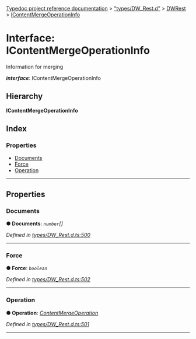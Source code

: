 [Typedoc project reference documentation](../README.md) > ["types/DW_Rest.d"](../modules/_types_dw_rest_d_.md) > [DWRest](../modules/_types_dw_rest_d_.dwrest.md) > [IContentMergeOperationInfo](../interfaces/_types_dw_rest_d_.dwrest.icontentmergeoperationinfo.md)

# Interface: IContentMergeOperationInfo

Information for merging

*__interface__*: IContentMergeOperationInfo

## Hierarchy

**IContentMergeOperationInfo**

## Index

### Properties

* [Documents](_types_dw_rest_d_.dwrest.icontentmergeoperationinfo.md#documents)
* [Force](_types_dw_rest_d_.dwrest.icontentmergeoperationinfo.md#force)
* [Operation](_types_dw_rest_d_.dwrest.icontentmergeoperationinfo.md#operation)

---

## Properties

<a id="documents"></a>

###  Documents

**● Documents**: *`number`[]*

*Defined in [types/DW_Rest.d.ts:500](https://github.com/DocuWare/REST-Sample-TS/blob/0222c3e/src/types/DW_Rest.d.ts#L500)*

___
<a id="force"></a>

###  Force

**● Force**: *`boolean`*

*Defined in [types/DW_Rest.d.ts:502](https://github.com/DocuWare/REST-Sample-TS/blob/0222c3e/src/types/DW_Rest.d.ts#L502)*

___
<a id="operation"></a>

###  Operation

**● Operation**: *[ContentMergeOperation](../enums/_types_dw_rest_d_.dwrest.contentmergeoperation.md)*

*Defined in [types/DW_Rest.d.ts:501](https://github.com/DocuWare/REST-Sample-TS/blob/0222c3e/src/types/DW_Rest.d.ts#L501)*

___

